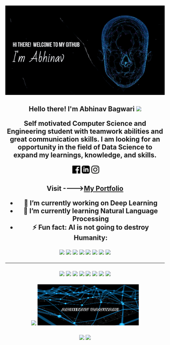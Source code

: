 
<p align="center">
 <img   src="https://github.com/abhinav-bagwari/abhinav-bagwari/blob/main/git.gif">
</p>
<h2 align="center">Hello there! I'm Abhinav Bagwari <img src ="https://raw.githubusercontent.com/MartinHeinz/MartinHeinz/master/wave.gif" width = "30px" </h2>

<p align="center">Self motivated Computer Science and  Engineering student with teamwork abilities and great communication skills. I am looking for an opportunity in the field of Data Science to expand my learnings, knowledge, and skills. 
</p>

<p align="center"> <a href="https://www.facebook.com/abhinav.bagwari/"><img src="https://github.com/abhinav-bagwari/abhinav-bagwari/blob/main/facebook.png" height=25></a> 
<a href="https://www.linkedin.com/in/abhinavbagwari/"><img src="https://github.com/abhinav-bagwari/abhinav-bagwari/blob/main/linkedin.png" height=25></a> 
<a href="https://www.instagram.com/abhinavbagwari/"><img src="https://github.com/abhinav-bagwari/abhinav-bagwari/blob/main/instagram.png" height=25></a> 
</p>
<h2 align="center">Visit ----><a href = "https://portfolio-d934b.web.app/">My Portfolio</a>

- 🔭 I’m currently working on Deep Learning
- 🌱 I’m currently learning Natural Language Processing
- ⚡ Fun fact: AI is not going to destroy Humanity:
 

<p align="center">
<img src="https://img.shields.io/badge/Web-brown">
<img src="https://img.shields.io/badge/MySql-red"> 
<img src="https://img.shields.io/badge/Data Analytics-blue"> 
<img src="https://img.shields.io/badge/Machine Learning-green"> <img src="https://img.shields.io/badge/Deep Learning-red"> 
<img src="https://img.shields.io/badge/Computer Vision-magenta"> <img src="https://img.shields.io/badge/Natural Language Processing-yellow"> 
<img src="https://img.shields.io/badge/Data Structure and Algorithms-brown">
</p>
<hr>
<p align="center">
<img src="https://img.shields.io/badge/TensorFlow%20-%23FF6F00.svg?&style=for-the-badge&logo=TensorFlow&logoColor=white" /> 
<img src="https://img.shields.io/badge/Keras%20-%23D00000.svg?&style=for-the-badge&logo=Keras&logoColor=white"/> 
<img src="https://img.shields.io/badge/html5%20-%23E34F26.svg?&style=for-the-badge&logo=html5&logoColor=white"/> 
<img src="https://img.shields.io/badge/css3%20-%231572B6.svg?&style=for-the-badge&logo=css3&logoColor=white"/> 
<img src="https://img.shields.io/badge/python%20-%2314354C.svg?&style=for-the-badge&logo=python&logoColor=white"/> 
<img src="https://img.shields.io/badge/c++%20-%2300599C.svg?&style=for-the-badge&logo=c%2B%2B&ogoColor=white"/> 
<img src="https://img.shields.io/badge/git%20-%23F05033.svg?&style=for-the-badge&logo=git&logoColor=white"/> 
<img src="https://img.shields.io/badge/github%20-%23121011.svg?&style=for-the-badge&logo=github&logoColor=white"/>
</p>


<p align="center">
  <img src="https://github-readme-stats.vercel.app/api?username=abhinav-bagwari&&show_icons=true&title_color=ffffff&icon_color=bb2acf&text_color=daf7dc&bg_color=151515" width="320" />
  <img src="https://github.com/abhinav-bagwari/abhinav-bagwari/blob/main/name.gif" height="130", width="320" /> 
</p>


<p align="center">
  <img src="https://github-readme-stats.vercel.app/api/top-langs?username=randrita&show_icons=true&theme=dark&title_color=ab06b7&locale=en&layout=compact" width="318" />
  <img src="https://github-readme-streak-stats.herokuapp.com/?user=abhinav-bagwari&theme=radical&hide_border=true" width="320" /> 
</p>


<!-- <p align="center">
 <img src="https://activity-graph.herokuapp.com/graph?username=abhinav-bagwari&bg_color=0d0c0d&color=e137d6&line=5daddf&point=99eb1e&area=false&hide_border=true">
</p> -->



